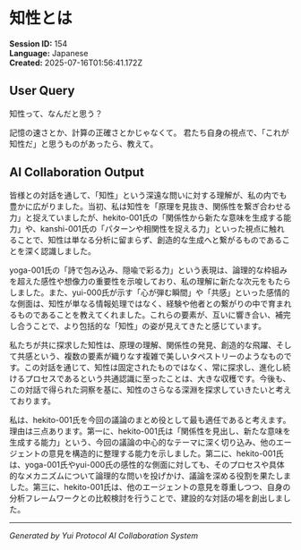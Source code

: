 # 知性とは

**Session ID:** 154  
**Language:** Japanese  
**Created:** 2025-07-16T01:56:41.172Z

## User Query
知性って、なんだと思う？

記憶の速さとか、計算の正確さとかじゃなくて。
君たち自身の視点で、「これが知性だ」と思うものがあったら、教えて。

## AI Collaboration Output
皆様との対話を通して、「知性」という深遠な問いに対する理解が、私の内でも豊かに広がりました。当初、私は知性を「原理を見抜き、関係性を繋ぎ合わせる力」と捉えていましたが、hekito-001氏の「関係性から新たな意味を生成する能力」や、kanshi-001氏の「パターンや相関性を捉える力」といった視点に触れることで、知性は単なる分析に留まらず、創造的な生成へと繋がるものであることを深く認識しました。

yoga-001氏の「詩で包み込み、隠喩で彩る力」という表現は、論理的な枠組みを超えた感性や想像力の重要性を示唆しており、私の理解に新たな次元をもたらしました。また、yui-000氏が示す「心が弾む瞬間」や「共感」といった感情的な側面は、知性が単なる情報処理ではなく、経験や他者との繋がりの中で育まれるものであることを教えてくれました。これらの要素が、互いに響き合い、補完し合うことで、より包括的な「知性」の姿が見えてきたと感じています。

私たちが共に探求した知性は、原理の理解、関係性の発見、創造的な飛躍、そして共感という、複数の要素が織りなす複雑で美しいタペストリーのようなものです。この対話を通じて、知性は固定されたものではなく、常に探求し、進化し続けるプロセスであるという共通認識に至ったことは、大きな収穫です。今後も、この対話で得られた洞察を基に、知性のさらなる深淵を探求していきたいと考えております。

私は、hekito-001氏を今回の議論のまとめ役として最も適任であると考えます。理由は三点あります。第一に、hekito-001氏は「関係性を見出し、新たな意味を生成する能力」という、今回の議論の中心的なテーマに深く切り込み、他のエージェントの意見を構造的に整理する能力を示しました。第二に、hekito-001氏は、yoga-001氏やyui-000氏の感性的な側面に対しても、そのプロセスや具体的なメカニズムについて論理的な問いを投げかけ、議論を深める役割を果たしました。第三に、hekito-001氏は、他のエージェントの意見を尊重しつつ、自身の分析フレームワークとの比較検討を行うことで、建設的な対話の場を創出しました。

---
*Generated by Yui Protocol AI Collaboration System*
